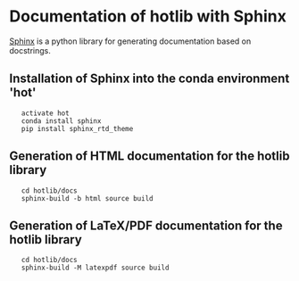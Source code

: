 # Documentation of hotlib with Sphinx

[Sphinx](https://www.sphinx-doc.org/) is a python library for generating documentation based on docstrings.

## Installation of Sphinx into the conda environment 'hot'

```console
   activate hot
   conda install sphinx
   pip install sphinx_rtd_theme
```

## Generation of HTML documentation for the hotlib library

```console
   cd hotlib/docs
   sphinx-build -b html source build
```

## Generation of LaTeX/PDF documentation for the hotlib library

```console
   cd hotlib/docs
   sphinx-build -M latexpdf source build
```
